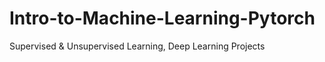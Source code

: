 # Intro-to-Machine-Learning-Pytorch
Supervised  &amp; Unsupervised Learning, Deep Learning Projects 

